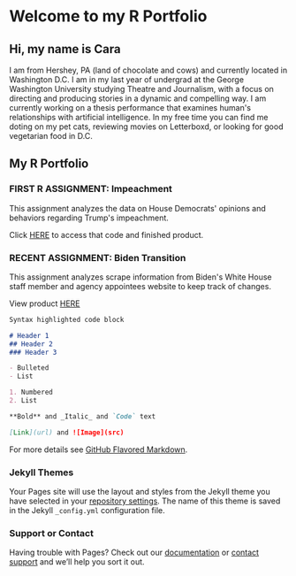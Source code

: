 # Welcome to my R Portfolio

## Hi, my name is Cara

I am from Hershey, PA (land of chocolate and cows) and currently located in Washington D.C. I am in my last year of undergrad at the George Washington University studying Theatre and Journalism, with a focus on directing and producing stories in a dynamic and compelling way. I am currently working on a thesis performance that examines human's relationships with artificial intelligence. In my free time you can find me doting on my pet cats, reviewing movies on Letterboxd, or looking for good vegetarian food in D.C. 

## My R Portfolio 


### FIRST R ASSIGNMENT: Impeachment

This assignment analyzes the data on House Democrats' opinions and behaviors regarding Trump's impeachment.

Click [HERE](file:///Users/caramcerlean/Downloads/Cara-McErlean-HW.html) to access that code and finished product.

### RECENT ASSIGNMENT: Biden Transition

This assignment analyzes scrape information from Biden's White House staff member and agency appointees website to keep track of changes. 

View product [HERE](file:///Users/caramcerlean/GITSTUFF/gw_r_assignment_transition/04_assignmentfile_markdownreport.html)



```markdown
Syntax highlighted code block

# Header 1
## Header 2
### Header 3

- Bulleted
- List

1. Numbered
2. List

**Bold** and _Italic_ and `Code` text

[Link](url) and ![Image](src)
```

For more details see [GitHub Flavored Markdown](https://guides.github.com/features/mastering-markdown/).

### Jekyll Themes

Your Pages site will use the layout and styles from the Jekyll theme you have selected in your [repository settings](https://github.com/cmcerlean1/cmcerlean1.github.io/settings). The name of this theme is saved in the Jekyll `_config.yml` configuration file.

### Support or Contact

Having trouble with Pages? Check out our [documentation](https://docs.github.com/categories/github-pages-basics/) or [contact support](https://github.com/contact) and we’ll help you sort it out.
